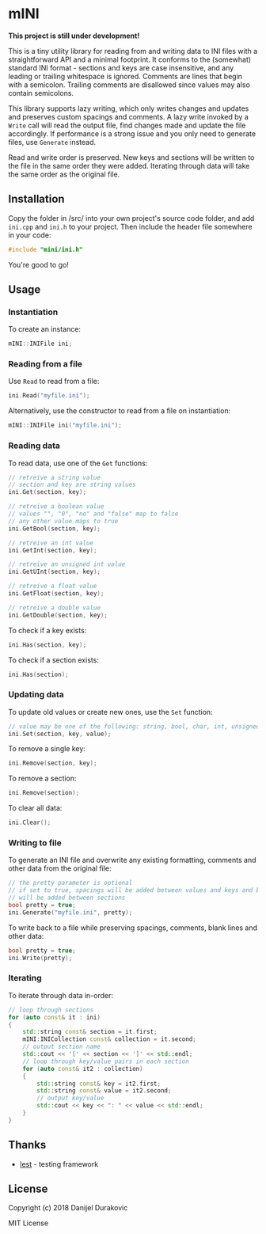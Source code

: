 # mINI

**This project is still under development!**

This is a tiny utility library for reading from and writing data to INI files with a straightforward API and a minimal footprint. It conforms to the (somewhat) standard INI format - sections and keys are case insensitive, and any leading or trailing whitespace is ignored. Comments are lines that begin with a semicolon. Trailing comments are disallowed since values may also contain semicolons.

This library supports lazy writing, which only writes changes and updates and preserves custom spacings and comments. A lazy write invoked by a `Write` call will read the output file, find changes made and update the file accordingly. If performance is a strong issue and you only need to generate files, use `Generate` instead.

Read and write order is preserved. New keys and sections will be written to the file in the same order they were added. Iterating through data will take the same order as the original file.

## Installation

Copy the folder in /src/ into your own project's source code folder, and add `ini.cpp` and `ini.h` to your project. Then include the header file somewhere in your code:
```C++
#include "mini/ini.h"
```

You're good to go!

## Usage

### Instantiation

To create an instance:
```C++
mINI::INIFile ini;
```

### Reading from a file

Use `Read` to read from a file:
```C++
ini.Read("myfile.ini");
```

Alternatively, use the constructor to read from a file on instantiation:
```C++
mINI::INIFile ini("myfile.ini");
```

### Reading data

To read data, use one of the `Get` functions:
```C++
// retreive a string value
// section and key are string values
ini.Get(section, key);

// retreive a boolean value
// values "", "0", "no" and "false" map to false
// any other value maps to true
ini.GetBool(section, key);

// retreive an int value
ini.GetInt(section, key);

// retreive an unsigned int value
ini.GetUInt(section, key);

// retreive a float value
ini.GetFloat(section, key);

// retreive a double value
ini.GetDouble(section, key);
```

To check if a key exists:
```C++
ini.Has(section, key);
```

To check if a section exists:
```C++
ini.Has(section);
```

### Updating data

To update old values or create new ones, use the `Set` function:
```C++
// value may be one of the following: string, bool, char, int, unsigned int, float, double
ini.Set(section, key, value);
```

To remove a single key:
```C++
ini.Remove(section, key);
```

To remove a section:
```C++
ini.Remove(section);
```

To clear all data:
```C++
ini.Clear();
```

### Writing to file

To generate an INI file and overwrite any existing formatting, comments and other data from the original file:
```C++
// the pretty parameter is optional
// if set to true, spacings will be added between values and keys and blank lines
// will be added between sections
bool pretty = true;
ini.Generate("myfile.ini", pretty);
```

To write back to a file while preserving spacings, comments, blank lines and other data:
```C++
bool pretty = true;
ini.Write(pretty);
```

### Iterating

To iterate through data in-order:
```C++
// loop through sections
for (auto const& it : ini)
{
	std::string const& section = it.first;
	mINI:INICollection const& collection = it.second;
	// output section name
	std::cout << '[' << section << ']' << std::endl;
	// loop through key/value pairs in each section
	for (auto const& it2 : collection)
	{
		std::string const& key = it2.first;
		std::string const& value = it2.second;
		// output key/value
		std::cout << key << ": " << value << std::endl;
	}
}
```

## Thanks

- [lest](https://github.com/martinmoene/lest) - testing framework

## License

Copyright (c) 2018 Danijel Durakovic

MIT License